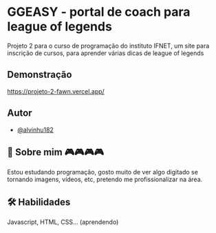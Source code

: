
# GGEASY - portal de coach para league of legends

Projeto 2 para o curso de programação do instituto IFNET, um site para inscrição de cursos, para aprender várias dicas de league of legends

## Demonstração

https://projeto-2-fawn.vercel.app/


## Autor

- [@alvinhu182](https://www.github.com/alvinhu182)


## 🚀 Sobre mim 🎮🎮🎮🎮
Estou estudando programação, gosto muito de ver algo digitado se tornando imagens, vídeos, etc, pretendo me profissionalizar na área.  

## 🛠 Habilidades
Javascript, HTML, CSS... (aprendendo)
